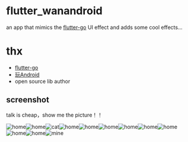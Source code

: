 # flutter_wanandroid

an app that mimics the [flutter-go](https://github.com/alibaba/flutter-go) UI effect and adds some cool effects...



# thx

-  [flutter-go](https://github.com/alibaba/flutter-go) 
- [玩Android](https://www.wanandroid.com/)
- open source lib author

## screenshot

talk is cheap，show me the picture！！



![home](/screenshot/theme.png)![home](/screenshot/splash.png)![cat](/screenshot/login.png)![home](/screenshot/home.png)![home](/screenshot/cat.png)![home](/screenshot/project.png)![home](/screenshot/mine.png)![home](/screenshot/my-collect.png)![home](/screenshot/rank.png)![home](/screenshot/web-detail.png)![home](/screenshot/change-color.png)![mine](/screenshot/about.png)
